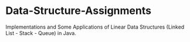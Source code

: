 # Data-Structure-Assignments
Implementations and Some Applications of Linear Data Structures (Linked List - Stack - Queue) in Java.
